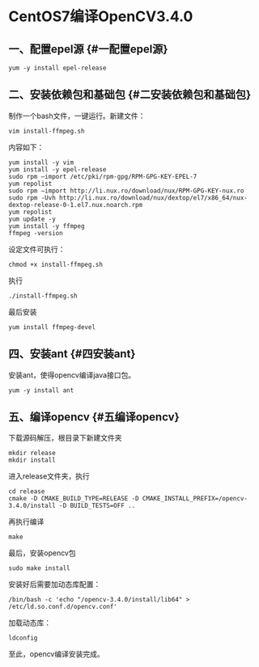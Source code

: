 # CentOS7编译OpenCV3.4.0

## 一、配置epel源 {#一配置epel源}

```
yum -y install epel-release
```

## 二、安装依赖包和基础包 {#二安装依赖包和基础包}

制作一个bash文件，一键运行。新建文件：

```
vim install-ffmpeg.sh
```

内容如下：

```
yum install -y vim 
yum install -y epel-release 
sudo rpm –import /etc/pki/rpm-gpg/RPM-GPG-KEY-EPEL-7 
yum repolist 
sudo rpm –import http://li.nux.ro/download/nux/RPM-GPG-KEY-nux.ro 
sudo rpm -Uvh http://li.nux.ro/download/nux/dextop/el7/x86_64/nux-dextop-release-0-1.el7.nux.noarch.rpm 
yum repolist 
yum update -y 
yum install -y ffmpeg 
ffmpeg -version
```

设定文件可执行：

```
chmod +x install-ffmpeg.sh
```

执行

```
./install-ffmpeg.sh
```

最后安装

```
yum install ffmpeg-devel
```

## 四、安装ant {#四安装ant}

安装ant，使得opencv编译java接口包。

```
yum -y install ant
```

## 五、编译opencv {#五编译opencv}

下载源码解压，根目录下新建文件夹

```
mkdir release
mkdir install
```

进入release文件夹，执行

```
cd release
cmake -D CMAKE_BUILD_TYPE=RELEASE -D CMAKE_INSTALL_PREFIX=/opencv-3.4.0/install -D BUILD_TESTS=OFF ..
```

再执行编译

```
make
```

最后，安装opencv包

```
sudo make install 
```

安装好后需要加动态库配置：

```
/bin/bash -c 'echo "/opencv-3.4.0/install/lib64" > /etc/ld.so.conf.d/opencv.conf'
```

加载动态库：

```
ldconfig
```

至此，opencv编译安装完成。

